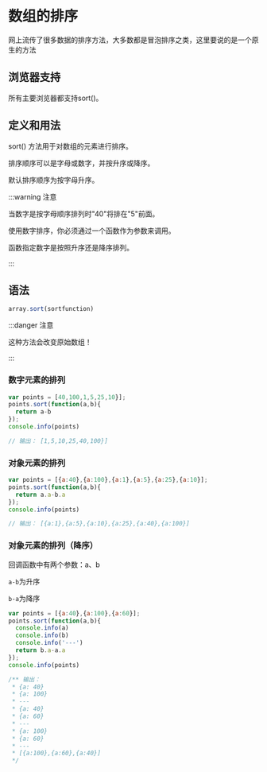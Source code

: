 # 数组的排序

网上流传了很多数据的排序方法，大多数都是冒泡排序之类，这里要说的是一个原生的方法

## 浏览器支持

所有主要浏览器都支持sort()。

## 定义和用法

sort() 方法用于对数组的元素进行排序。

排序顺序可以是字母或数字，并按升序或降序。

默认排序顺序为按字母升序。

:::warning 注意

当数字是按字母顺序排列时"40"将排在"5"前面。

使用数字排序，你必须通过一个函数作为参数来调用。

函数指定数字是按照升序还是降序排列。

:::

## 语法

```js
array.sort(sortfunction)
```

:::danger 注意

这种方法会改变原始数组！

:::

### 数字元素的排列

```js
var points = [40,100,1,5,25,10}];
points.sort(function(a,b){
  return a-b
});
console.info(points)

// 输出： [1,5,10,25,40,100}]
```

### 对象元素的排列

```js
var points = [{a:40},{a:100},{a:1},{a:5},{a:25},{a:10}];
points.sort(function(a,b){
  return a.a-b.a
});
console.info(points)

// 输出： [{a:1},{a:5},{a:10},{a:25},{a:40},{a:100}]
```

### 对象元素的排列（降序）

回调函数中有两个参数：a、b

`a-b`为升序

`b-a`为降序

```js
var points = [{a:40},{a:100},{a:60}];
points.sort(function(a,b){
  console.info(a)
  console.info(b)
  console.info('---')
  return b.a-a.a
});
console.info(points)

/** 输出：
 * {a: 40}
 * {a: 100}
 * ---
 * {a: 40}
 * {a: 60}
 * ---
 * {a: 100}
 * {a: 60}
 * ---
 * [{a:100},{a:60},{a:40}]
 */
```
